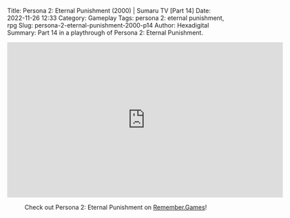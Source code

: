 Title: Persona 2: Eternal Punishment (2000) | Sumaru TV [Part 14]
Date: 2022-11-26 12:33
Category: Gameplay
Tags: persona 2: eternal punishment,  rpg
Slug: persona-2-eternal-punishment-2000-p14
Author: Hexadigital
Summary: Part 14 in a playthrough of Persona 2: Eternal Punishment.

<center><iframe src="https://www.youtube.com/embed/GYjfL9Uf3Pc?feature=oembed" allow="accelerometer; autoplay; encrypted-media; gyroscope; picture-in-picture" width="640" height="360" frameborder="0"></iframe>

Check out Persona 2: Eternal Punishment on [Remember.Games](https://remember.games/game/4628/persona-2-eternal-punishment/)!</center>